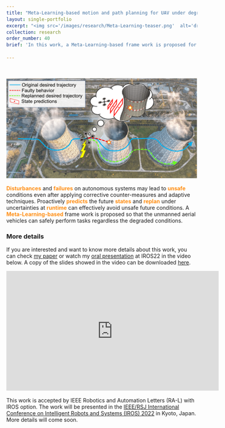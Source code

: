 ```yaml
---
title: "Meta-Learning-based motion and path planning for UAV under degraded conditions"
layout: single-portfolio
excerpt: "<img src='/images/research/Meta-Learning-teaser.png'  alt='drawing' width='400px'/>"
collection: research
order_number: 40
brief: 'In this work, a Meta-Learning-based frame work is proposed for safely operating unmanned aerial vehicles(UAV) under degraded conditions.'

---
```

<style>
    o { color: #ff8e14 }
</style>

<br/>

<img src="/images/research/Meta-Learning.png"
     alt="Markdown Monster icon"
     style="float: top; width = '80%';" />
     
<!-- <div style="text-align: justified">text</div> -->
**<o>Disturbances</o>** and **<o>failures</o>** on autonomous systems may lead to **<o>unsafe</o>** conditions even after applying corrective counter-measures and adaptive techniques. Proactively **<o>predicts</o>** the future **<o>states</o>** and **<o>replan</o>** under uncertainties at **<o>runtime</o>** can effectively avoid unsafe future conditions. A **<o>Meta-Learning-based</o>** frame work is proposed so that the unmanned aerial vehicles can safely perform tasks regardless the degraded conditions.

### More details
If you are interested and want to know more details about this work, you can check [my paper](/files/pdf/publications/Meta-Learning-based-Proactive-Online-Planning-for-UAVs-under-Degraded-Conditions.pdf) or watch my [oral presentation](https://www.youtube.com/watch?v=UJXHvWrRutw) at IROS22 in the video below. A copy of the slides showed in the video can be downloaded [here](/files/pdf/talks/IROS22_presentation_shijie_web.pdf).

<a name="meta_learning_youtube"></a>

<iframe width="560" height="315" src="https://www.youtube.com/embed/UJXHvWrRutw?start=1" title="YouTube video player" frameborder="0" allow="accelerometer; autoplay; clipboard-write; encrypted-media; gyroscope; picture-in-picture" allowfullscreen></iframe>


This work is accepted by IEEE Robotics and Automation Letters (RA-L) with IROS option. The work will be presented in   the [IEEE/RSJ International Conference on Intelligent Robots and Systems (IROS) 2022](https://iros2022.org/) in Kyoto, Japan. More details will come soon.
